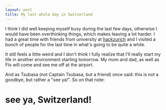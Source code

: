 ```yaml
---
layout: post
title: My last whole day in Switzerland
---
```

I think I did well keeping myself busy during the last few days, otherwise I would have been overthinking things, which makes leaving a lot harder.
I had a great time with friends from university at <a href="www.hackzurich.ch" target="_blank">hackzurich</a> and I visited a bunch of people for the last time in what's going to be quite a while.

It still feels a little weird and I don't think I fully realize that I'll really start my life in another environment starting tomorrow.
My mom and dad, as well as Flo will come and see me off at the airport.

And as Tsubasa (not Captain Tsubasa, but a friend) once said: this is not a goodbye, but rather a "see ya!". So on that note: 
# see ya, Switzerland!
